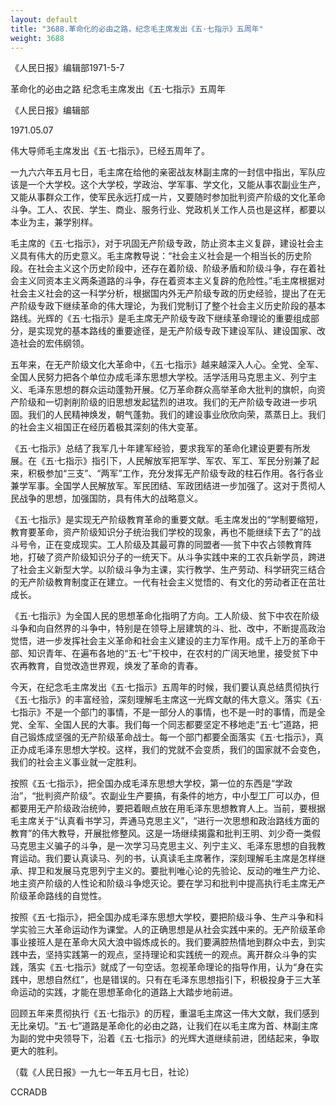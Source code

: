 ```yaml
---
layout: default
title: "3688.革命化的必由之路，纪念毛主席发出《五·七指示》五周年"
weight: 3688
---
```


《人民日报》编辑部1971-5-7

革命化的必由之路  纪念毛主席发出《五·七指示》五周年

《人民日报》编辑部

1971.05.07

伟大导师毛主席发出《五·七指示》，已经五周年了。

一九六六年五月七日，毛主席在给他的亲密战友林副主席的一封信中指出，军队应该是一个大学校。这个大学校，学政治、学军事、学文化，又能从事农副业生产，又能从事群众工作，使军民永远打成一片，又要随时参加批判资产阶级的文化革命斗争。工人、农民、学生、商业、服务行业、党政机关工作人员也是这样，都要以本业为主，兼学别样。

毛主席的《五·七指示》，对于巩固无产阶级专政，防止资本主义复辟，建设社会主义具有伟大的历史意义。毛主席教导说：“社会主义社会是一个相当长的历史阶段。在社会主义这个历史阶段中，还存在着阶级、阶级矛盾和阶级斗争，存在着社会主义同资本主义两条道路的斗争，存在着资本主义复辟的危险性。”毛主席根据对社会主义社会的这一科学分析，根据国内外无产阶级专政的历史经验，提出了在无产阶级专政下继续革命的伟大理论，为我们党制订了整个社会主义历史阶段的基本路线。光辉的《五·七指示》是毛主席无产阶级专政下继续革命理论的重要组成部分，是实现党的基本路线的重要途径，是无产阶级专政下建设军队、建设国家、改造社会的宏伟纲领。

五年来，在无产阶级文化大革命中，《五·七指示》越来越深入人心。全党、全军、全国人民努力把各个单位办成毛泽东思想大学校。活学活用马克思主义、列宁主义、毛泽东思想的群众运动蓬勃开展。亿万革命群众高举革命大批判的旗帜，向资产阶级和一切剥削阶级的旧思想发起猛烈的进攻。我们的无产阶级专政进一步巩固。我们的人民精神焕发，朝气蓬勃。我们的建设事业欣欣向荣，蒸蒸日上。我们的社会主义祖国正在经历着极其深刻的伟大变革。

《五·七指示》总结了我军几十年建军经验，要求我军的革命化建设更要有所发展。在《五·七指示》指引下，人民解放军把军学、军农、军工、军民分别兼了起来，积极参加“三支”、“两军”工作，充分发挥无产阶级专政的柱石作用。各行各业兼学军事。全国学人民解放军。军民团结、军政团结进一步加强了。这对于贯彻人民战争的思想，加强国防，具有伟大的战略意义。

《五·七指示》是实现无产阶级教育革命的重要文献。毛主席发出的“学制要缩短，教育要革命，资产阶级知识分子统治我们学校的现象，再也不能继续下去了”的战斗号令，正在变成现实。工人阶级及其最可靠的同盟者──贫下中农占领教育阵地，打破了资产阶级知识分子的一统天下。从斗争实践中来的工农兵新学员，跨进了社会主义新型大学。以阶级斗争为主课，实行教学、生产劳动、科学研究三结合的无产阶级教育制度正在建立。一代有社会主义觉悟的、有文化的劳动者正在茁壮成长。

《五·七指示》为全国人民的思想革命化指明了方向。工人阶级、贫下中农在阶级斗争和向自然界的斗争中，特别是在领导上层建筑的斗、批、改中，不断提高政治觉悟，进一步发挥社会主义革命和社会主义建设的主力军作用。成千上万的革命干部、知识青年、在遍布各地的“五·七”干校中，在农村的广阔天地里，接受贫下中农再教育，自觉改造世界观，焕发了革命的青春。

今天，在纪念毛主席发出《五·七指示》五周年的时候，我们要认真总结贯彻执行《五·七指示》的丰富经验，深刻理解毛主席这一光辉文献的伟大意义。落实《五·七指示》不是一个部门的事情，不是一部分人的事情，也不是一时的事情，而是全党、全军、全国人民的大事。我们每一个同志都要坚定不移地走“五·七”道路，把自己锻炼成坚强的无产阶级革命战士。每一个部门都要全面落实《五·七指示》，真正办成毛泽东思想大学校。这样，我们的党就不会变质，我们的国家就不会变色，我们的社会主义事业就一定胜利。

按照《五·七指示》，把全国办成毛泽东思想大学校，第一位的东西是“学政治”，“批判资产阶级”。农副业生产要搞，有条件的地方，中小型工厂可以办，但都要用无产阶级政治统帅，要把着眼点放在用毛泽东思想教育人上。当前，要根据毛主席关于“认真看书学习，弄通马克思主义”，“进行一次思想和政治路线方面的教育”的伟大教导，开展批修整风。这是一场继续揭露和批判王明、刘少奇一类假马克思主义骗子的斗争，是一次学习马克思主义、列宁主义、毛泽东思想的自我教育运动。我们要认真读马、列的书，认真读毛主席著作，深刻理解毛主席是怎样继承、捍卫和发展马克思列宁主义的。要批判唯心论的先验论、反动的唯生产力论、地主资产阶级的人性论和阶级斗争熄灭论。要在学习和批判中提高执行毛主席无产阶级革命路线的自觉性。

按照《五·七指示》，把全国办成毛泽东思想大学校，要把阶级斗争、生产斗争和科学实验三大革命运动作为课堂。人的正确思想是从社会实践中来的。无产阶级革命事业接班人是在革命大风大浪中锻炼成长的。我们要满腔热情地到群众中去，到实践中去，坚持实践第一的观点，坚持理论和实践统一的观点。离开群众斗争的实践，落实《五·七指示》就成了一句空话。忽视革命理论的指导作用，认为“身在实践中，思想自然红”，也是错误的。只有在毛泽东思想指引下，积极投身于三大革命运动的实践，才能在思想革命化的道路上大踏步地前进。

回顾五年来贯彻执行《五·七指示》的历程，重温毛主席这一伟大文献，我们感到无比亲切。“五·七”道路是革命化的必由之路，让我们在以毛主席为首、林副主席为副的党中央领导下，沿着《五·七指示》的光辉大道继续前进，团结起来，争取更大的胜利。

（载《人民日报》一九七一年五月七日，社论）

CCRADB

